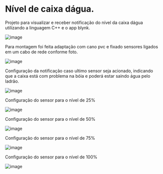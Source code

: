 # Nível de caixa dágua.

Projeto para visualizar e receber notificação do nível da caixa dágua utilizando a linguagem C++ e o app blynk.

![image](https://user-images.githubusercontent.com/109484017/199121298-d777296d-6093-47f9-b229-3bbe4320ba49.png)

Para montagem foi feita adaptação com cano pvc e fixado sensores ligados em um cabo de rede conforme foto.

![image](https://user-images.githubusercontent.com/109484017/199121778-fbfaabe6-dcb3-431e-97bf-3073b8e681cd.png)

Configuração da notificação caso ultimo sensor seja acionado, indicando que a caixa está com problema na bóia e poderá estar saindo água pelo ladrão.

![image](https://user-images.githubusercontent.com/109484017/199122284-20ed5155-6c8d-40b0-83f0-7d28bf702520.png)

Configuração do sensor para o nível de 25% 

![image](https://user-images.githubusercontent.com/109484017/199122428-e1af2861-9ae8-4972-86a3-7fe25c7d678a.png)

Configuração do sensor para o nível de 50%

![image](https://user-images.githubusercontent.com/109484017/199122639-000bf809-8121-4533-a69f-826a935c90fa.png)

Configuração do sensor para o nível de 75%

![image](https://user-images.githubusercontent.com/109484017/199122754-fbc291ca-2bcc-4763-8cea-0afe7bacc471.png)

Configuração do sensor para o nível de 100%

![image](https://user-images.githubusercontent.com/109484017/199122835-ff824202-e621-4fea-904d-1d89f23874af.png)



